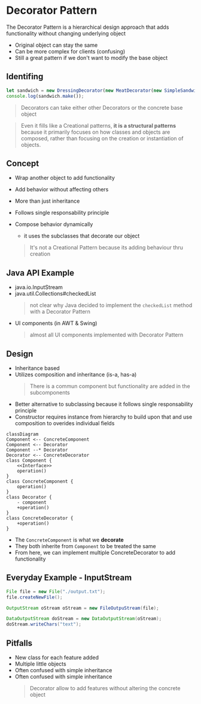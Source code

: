 # Decorator Pattern

The Decorator Pattern is a hierarchical design approach that adds functionality without changing underlying object

- Original object can stay the same
- Can be more complex for clients (confusing)
- Still a great pattern if we don't want to modify the base object

## Identifing

```typescript
let sandwich = new DressingDecorator(new MeatDecorator(new SimpleSandwich()));
console.log(sandwich.make());
```

> Decorators can take either other Decorators or the concrete base object

> Even it fills like a Creational patterns, **it is a structural patterns** because it primarily focuses on how classes and objects are composed, rather than focusing on the creation or instantiation of objects.

## Concept

- Wrap another object to add functionality
- Add behavior without affecting others
- More than just inheritance
- Follows single responsability principle
- Compose behavior dynamically

  - it uses the subclasses that decorate our object

  > It's not a Creational Pattern because its adding behaviour thru creation

## Java API Example

- java.io.InputStream
- java.util.Collections#checkedList
  > not clear why Java decided to implement the `checkedList` method with a Decorator Pattern
- UI components (in AWT & Swing)
  > almost all UI components implemented with Decorator Pattern

## Design

- Inheritance based
- Utilizes composition and inheritance (is-a, has-a)
  > There is a commun component but functionality are added in the subcomponents
- Better alternative to subclassing because it follows single responsability principle
- Constructor requires instance from hierarchy to build upon that and use composition to overides individual fields

```mermaid
classDiagram
Component <-- ConcreteComponent
Component <-- Decorator
Component --* Decorator
Decorator <-- ConcreteDecorator
class Component {
    <<Interface>>
    operation()
}
class ConcreteComponent {
    operation()
}
class Decorator {
    - component
    +operation()
}
class ConcreteDecorator {
    +operation()
}
```

- The `ConcreteComponent` is what we **decorate**
- They both inherite from `Component` to be treated the same
- From here, we can implement multiple ConcreteDecorator to add functionality

## Everyday Example - InputStream

```Java
File file = new File("./output.txt");
file.createNewFile();

OutputStream oStream oStream = new FileOutpuStream(file);

DataOutputStream doStream = new DataOutputStream(oStream);
doStream.writeChars("text");
```

## Pitfalls

- New class for each feature added
- Multiple little objects
- Often confused with simple inheritance
- Often confused with simple inheritance
  > Decorator allow to add features without altering the concrete object
